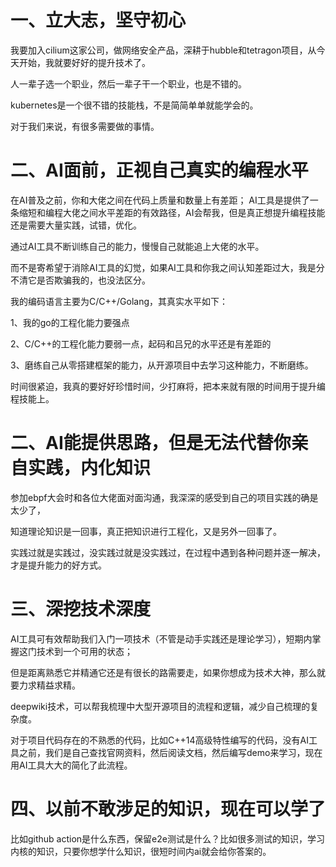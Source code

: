# 一、立大志，坚守初心

我要加入cilium这家公司，做网络安全产品，深耕于hubble和tetragon项目，从今天开始，我就要好好的提升技术了。

人一辈子选一个职业，然后一辈子干一个职业，也是不错的。

kubernetes是一个很不错的技能栈，不是简简单单就能学会的。

对于我们来说，有很多需要做的事情。



# 二、AI面前，正视自己真实的编程水平

在AI普及之前，你和大佬之间在代码上质量和数量上有差距；
AI工具是提供了一条缩短和编程大佬之间水平差距的有效路径，AI会帮我，但是真正想提升编程技能还是需要大量实践，试错，优化。

通过AI工具不断训练自己的能力，慢慢自己就能追上大佬的水平。

而不是寄希望于消除AI工具的幻觉，如果AI工具和你我之间认知差距过大，我是分不清它是否欺骗我的，也没法区分。



我的编码语言主要为C/C++/Golang，其真实水平如下：

1、我的go的工程化能力要强点

2、C/C++的工程化能力要弱一点，起码和吕兄的水平还是有差距的

3、磨练自己从零搭建框架的能力，从开源项目中去学习这种能力，不断磨练。

时间很紧迫，我真的要好好珍惜时间，少打麻将，把本来就有限的时间用于提升编程技能上。



# 二、AI能提供思路，但是无法代替你亲自实践，内化知识

参加ebpf大会时和各位大佬面对面沟通，我深深的感受到自己的项目实践的确是太少了，

知道理论知识是一回事，真正把知识进行工程化，又是另外一回事了。

实践过就是实践过，没实践过就是没实践过，在过程中遇到各种问题并逐一解决，才是提升能力的好方式。



# 三、深挖技术深度

AI工具可有效帮助我们入门一项技术（不管是动手实践还是理论学习），短期内掌握这门技术到一个可用的状态；

但是距离熟悉它并精通它还是有很长的路需要走，如果你想成为技术大神，那么就要力求精益求精。



deepwiki技术，可以帮我梳理中大型开源项目的流程和逻辑，减少自己梳理的复杂度。

对于项目代码存在的不熟悉的代码，比如C++14高级特性编写的代码，没有AI工具之前，我们是自己查找官网资料，然后阅读文档，然后编写demo来学习，现在用AI工具大大的简化了此流程。



# 四、以前不敢涉足的知识，现在可以学了

比如github action是什么东西，保留e2e测试是什么？比如很多测试的知识，学习内核的知识，只要你想学什么知识，很短时间内ai就会给你答案的。